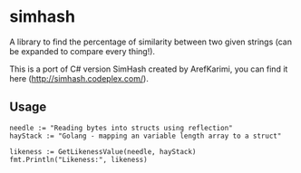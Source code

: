 simhash
=======

A library to find the percentage of similarity between two given strings (can be expanded to compare every thing!).

This is a port of C# version SimHash created by ArefKarimi, you can find it here (http://simhash.codeplex.com/).

Usage
-----
    needle := "Reading bytes into structs using reflection"
    hayStack := "Golang - mapping an variable length array to a struct"

    likeness := GetLikenessValue(needle, hayStack)
    fmt.Println("Likeness:", likeness)
